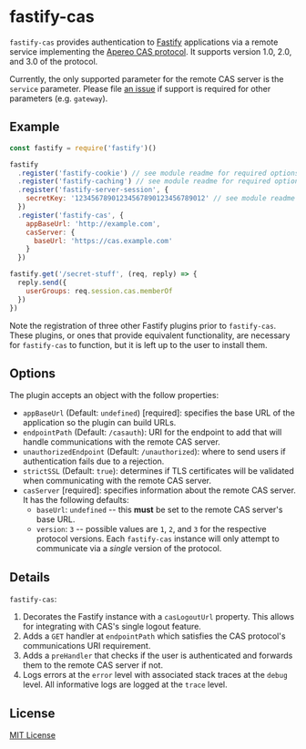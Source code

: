# fastify-cas

`fastify-cas` provides authentication to [Fastify](https://fastify.io/)
applications via a remote service implementing the [Apereo CAS protocol](proto).
It supports version 1.0, 2.0, and 3.0 of the protocol.

Currently, the only supported parameter for the remote CAS server is the
`service` parameter. Please file [an issue][issues] if support is required
for other parameters (e.g. `gateway`).

[proto]: https://github.com/apereo/cas/blob/4db907bae/docs/cas-server-documentation/protocol/CAS-Protocol-Specification.md
[issues]: https://github.com/jsumners/fastify-cas/issues

## Example

```js
const fastify = require('fastify')()

fastify
  .register('fastify-cookie') // see module readme for required options
  .register('fastify-caching') // see module readme for required options
  .register('fastify-server-session', {
    secretKey: '12345678901234567890123456789012' // see module readme for required options
  })
  .register('fastify-cas', {
    appBaseUrl: 'http://example.com',
    casServer: {
      baseUrl: 'https://cas.example.com'
    }
  })

fastify.get('/secret-stuff', (req, reply) => {
  reply.send({
    userGroups: req.session.cas.memberOf
  })
})
```

Note the registration of three other Fastify plugins prior to `fastify-cas`.
These plugins, or ones that provide equivalent functionality, are necessary
for `fastify-cas` to function, but it is left up to the user to install them.

## Options

The plugin accepts an object with the follow properties:

+ `appBaseUrl` (Default: `undefined`) [required]: specifies the base URL of the
application so the plugin can build URLs.
+ `endpointPath` (Default: `/casauth`): URI for the endpoint to add that will
handle communications with the remote CAS server.
+ `unauthorizedEndpoint` (Default: `/unauthorized`): where to send users if
authentication fails due to a rejection.
+ `strictSSL` (Default: `true`): determines if TLS certificates will be
validated when communicating with the remote CAS server.
+ `casServer` [required]: specifies information about the remote CAS server.
It has the following defaults:
    * `baseUrl`: `undefined` -- this **must** be set to the remote CAS server's
    base URL.
    * `version`: `3` -- possible values are `1`, `2`, and `3` for the
    respective protocol versions. Each `fastify-cas` instance will only attempt
    to communicate via a *single* version of the protocol.

## Details

`fastify-cas`:

1. Decorates the Fastify instance with a `casLogoutUrl` property. This allows
for integrating with CAS's single logout feature.
2. Adds a `GET` handler at `endpointPath` which satisfies the CAS protocol's
communications URI requirement.
3. Adds a `preHandler` that checks if the user is authenticated and forwards
them to the remote CAS server if not.
4. Logs errors at the `error` level with associated stack traces at the `debug`
level. All informative logs are logged at the `trace` level.

## License

[MIT License](http://jsumners.mit-license.org/)
